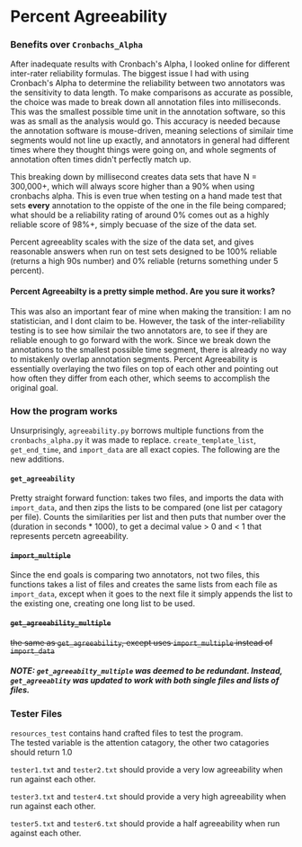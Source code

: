 # Percent Agreeability 

### Benefits over `Cronbachs_Alpha`

After inadequate results with Cronbach's Alpha, I looked online for different inter-rater reliability formulas. The biggest issue I had with using Cronbach's Alpha to determine the reliability between two annotators was the sensitivity to data length.  To make comparisons as accurate as possible, the choice was made to break down all annotation files into milliseconds.  This was the smallest possible time unit in the annotation software, so this was as small as the analysis would go.  This accuracy is needed because the annotation software is mouse-driven, meaning selections of similair time segments would not line up exactly, and annotators in general had different times where they thought things were going on, and whole segments of annotation often times didn't perfectly match up.

This breaking down by millisecond creates data sets that have N = 300,000+, which will always score higher than a 90% when using cronbachs alpha. This is even true when testing on a hand made test that sets **every** annotation to the oppiste of the one in the file being compared; what should be a reliability rating of around 0% comes out as a highly reliable score of 98%+, simply becuase of the size of the data set.

Percent agreeablity scales with the size of the data set, and gives reasonable answers when run on test sets designed to be 100% reliable (returns a high 90s number) and 0% reliable (returns something under 5 percent).

#### Percent Agreeabilty is a pretty simple method. Are you sure it works?

This was also an important fear of mine when making the transition: I am no statistician, and I dont claim to be.  However, the task of the inter-reliability testing is to see how similair the two annotators are, to see if they are reliable enough to go forward with the work. Since we break down the annotations to the smallest possible time segment, there is already no way to mistakenly overlap annotation segments. Percent Agreeability is essentially overlaying the two files on top of each other and pointing out how often they differ from each other, which seems to accomplish the original goal.

### How the program works

Unsurprisingly, `agreeability.py` borrows multiple functions from the `cronbachs_alpha.py` it was made to replace. `create_template_list`, `get_end_time`, and `import_data` are all exact copies.  The following are the new additions. 

#### `get_agreeability`

Pretty straight forward function: takes two files, and imports the data with `import_data`, and then zips the lists to be compared (one list per catagory per file). Counts the similarities per list and then puts that number over the (duration in seconds * 1000), to get a decimal value > 0 and < 1 that represents percetn agreeability.

#### ~~`import_multiple`~~
Since the end goals is comparing two annotators, not two files, this functions takes a list of files and creates the same lists from each file as `import_data`, except when it goes to the next file it simply appends the list to the existing one, creating one long list to be used.

#### ~~`get_agreeability_multiple`~~

~~the same as `get_agreeability`, except uses `import_multiple` instead of `import_data`~~

##### NOTE: `get_agreeabilty_multiple` was deemed to be redundant. Instead, `get_agreeablity` was updated to work with both single files and lists of files.

### Tester Files

`resources_test` contains hand crafted files to test the program.\
The tested variable is the attention catagory, the other two catagories should return 1.0

`tester1.txt` and `tester2.txt` should provide a very low agreeability when run against each other.

`tester3.txt` and `tester4.txt` should provide a very high agreeability when run against each other.

`tester5.txt` and `tester6.txt` should provide a half agreeability when run against each other.
